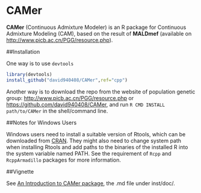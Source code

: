 # CAMer

**CAMer** (Continuous Admixture Modeler) is an R package for Continuous Admixture Modeling (CAM), based on the result of **MALDmef** (available on http://www.picb.ac.cn/PGG/resource.php).

##Installation

One way is to use `devtools`

```r
library(devtools)
install_github("david940408/CAMer",ref="cpp")
```

Another way is to download the repo from the website of population genetic group: http://www.picb.ac.cn/PGG/resource.php or https://github.com/david940408/CAMer, and run `R CMD INSTALL path/to/CAMer` in the shell/command line.

##Notes for Windows Users

Windows users need to install a suitable version of Rtools, which can be downloaded from [CRAN](https://cran.r-project.org/). They might also need to change system path when installing Rtools and add paths to the binaries of the installed R into the system variable named PATH. See the requirement of `Rcpp` and `RcppArmadillo` packages for more information.

##Vignette

See [An Introduction to CAMer package](https://github.com/david940408/CAMer/blob/master/inst/doc/intro.md), the .md file under inst/doc/.
